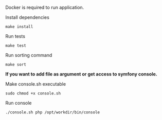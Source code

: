 Docker is required to run application.

Install dependencies
```
make install
```

Run tests
```
make test
```

Run sorting command
```
make sort
```

**If you want to add file as argument or get access to symfony console.**

Make console.sh executable
```
sudo chmod +x console.sh
```

Run console
```
./console.sh php /opt/workdir/bin/console
```
